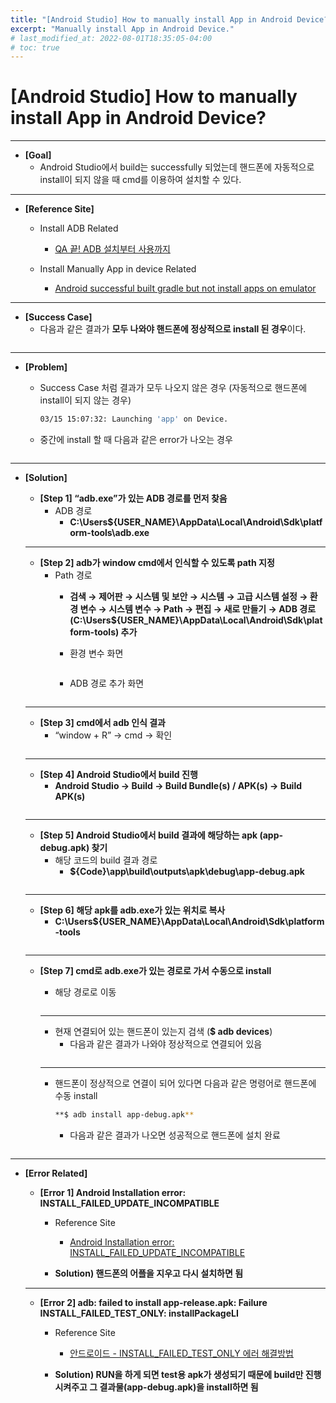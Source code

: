 ```yaml
---
title: "[Android Studio] How to manually install App in Android Device?"
excerpt: "Manually install App in Android Device."
# last_modified_at: 2022-08-01T18:35:05-04:00
# toc: true
---
```

# [Android Studio] How to manually install App in Android Device?

---

- **[Goal]**
    - Android Studio에서 build는 successfully 되었는데 핸드폰에 자동적으로 install이 되지 않을 때 cmd를 이용하여 설치할 수 있다.

---

- **[Reference Site]**
    - Install ADB Related
        
        - [QA 끝! ADB 설치부터 사용까지](https://labs.brandi.co.kr/2018/08/10/kimcy.html)
        
    - Install Manually App in device Related
        
        - [Android successful built gradle but not install apps on emulator](https://stackoverflow.com/a/52067804)
        

---

- **[Success Case]**
    - 다음과 같은 결과가 **모두 나와야 핸드폰에 정상적으로 install 된 경우**이다.
        <figure class="align-center">
            <img src="{{ site.url }}{{ site.baseurl }}/assets/images/blog/android/Untitled.png" alt="">
        </figure> 

---

- **[Problem]**
    - Success Case 처럼 결과가 모두 나오지 않은 경우 (자동적으로 핸드폰에 install이 되지 않는 경우)
        
        ```bash
        03/15 15:07:32: Launching 'app' on Device.
        ```
        
    - 중간에 install 할 때 다음과 같은 error가 나오는 경우
        <figure class="align-center">
            <img src="{{ site.url }}{{ site.baseurl }}/assets/images/blog/android/Untitled 1.png" alt="">
        </figure> 

---

- **[Solution]**
    - **[Step 1] “adb.exe”가 있는 ADB 경로를 먼저 찾음**
        - ADB 경로
            - **C:\Users\${USER_NAME}\AppData\Local\Android\Sdk\platform-tools\adb.exe**
    
    ---
    
    - **[Step 2] adb가 window cmd에서 인식할 수 있도록 path 지정**
        - Path 경로
            - **검색 → 제어판 → 시스템 및 보안 → 시스템 → 고급 시스템 설정 → 환경 변수 → 시스템 변수 → Path → 편집 → 새로 만들기 → ADB 경로 (C:\Users\${USER_NAME}\AppData\Local\Android\Sdk\platform-tools) 추가**
            - 환경 변수 화면
                <figure class="align-center">
                    <img src="{{ site.url }}{{ site.baseurl }}/assets/images/blog/android/Untitled 2.png" alt="">
                </figure> 
                
            - ADB 경로 추가 화면
                <figure class="align-center">
                    <img src="{{ site.url }}{{ site.baseurl }}/assets/images/blog/android/Untitled 3.png" alt="">
                </figure> 
                    
    ---
    
    - **[Step 3] cmd에서 adb 인식 결과**
        - “window + R” → cmd → 확인
            <figure class="align-center">
                <img src="{{ site.url }}{{ site.baseurl }}/assets/images/blog/android/Untitled 4.png" alt="">
            </figure>             
    
    ---
    
    - **[Step 4] Android Studio에서 build 진행**
        - **Android Studio → Build → Build Bundle(s) / APK(s) → Build APK(s)**
            <figure class="align-center">
                <img src="{{ site.url }}{{ site.baseurl }}/assets/images/blog/android/Untitled 5.png" alt="">
            </figure>             
    
    ---
    
    - **[Step 5] Android Studio에서 build 결과에 해당하는 apk (app-debug.apk) 찾기**
        - 해당 코드의 build 결과 경로
            - **${Code}\app\build\outputs\apk\debug\app-debug.apk**
            <figure class="align-center">
                <img src="{{ site.url }}{{ site.baseurl }}/assets/images/blog/android/Untitled 6.png" alt="">
            </figure> 
    
    ---
    
    - **[Step 6] 해당 apk를 adb.exe가 있는 위치로 복사**
        - **C:\Users\${USER_NAME}\AppData\Local\Android\Sdk\platform-tools**
        <figure class="align-center">
            <img src="{{ site.url }}{{ site.baseurl }}/assets/images/blog/android/Untitled 7.png" alt="">
        </figure>                 
    
    ---
    
    - **[Step 7] cmd로 adb.exe가 있는 경로로 가서 수동으로 install**
        - 해당 경로로 이동
            <figure class="align-center">
                <img src="{{ site.url }}{{ site.baseurl }}/assets/images/blog/android/Untitled 8.png" alt="">
            </figure> 
        
        ---
        
        - 현재 연결되어 있는 핸드폰이 있는지 검색 (**$ adb devices**)
            - 다음과 같은 결과가 나와야 정상적으로 연결되어 있음
                <figure class="align-center">
                    <img src="{{ site.url }}{{ site.baseurl }}/assets/images/blog/android/Untitled 9.png" alt="">
                </figure> 
        
        ---
        
        - 핸드폰이 정상적으로 연결이 되어 있다면 다음과 같은 명령어로 핸드폰에 수동 install
            
            ```bash
            **$ adb install app-debug.apk**
            ```
            
            - 다음과 같은 결과가 나오면 성공적으로 핸드폰에 설치 완료
                <figure class="align-center">
                    <img src="{{ site.url }}{{ site.baseurl }}/assets/images/blog/android/Untitled 10.png" alt="">
                </figure> 
                               
---

- **[Error Related]**
    - **[Error 1] Android Installation error: INSTALL_FAILED_UPDATE_INCOMPATIBLE**
        - Reference Site
            
            - [Android Installation error: INSTALL_FAILED_UPDATE_INCOMPATIBLE](https://zerodice0.tistory.com/118)
            
        - **Solution) 핸드폰의 어플을 지우고 다시 설치하면 됨**
    
    ---
    
    - **[Error 2] adb: failed to install app-release.apk: Failure INSTALL_FAILED_TEST_ONLY: installPackageLI**
        - Reference Site
            
            - [안드로이드 - INSTALL_FAILED_TEST_ONLY 에러 해결방법](https://codechacha.com/ko/how-to-disable-testonly-in-android/)
            
        - **Solution) RUN을 하게 되면 test용 apk가 생성되기 때문에 build만 진행시켜주고 그 결과물(app-debug.apk)을 install하면 됨**